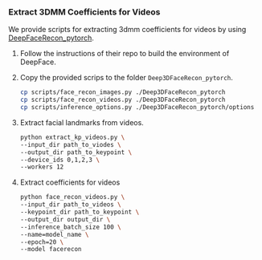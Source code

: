 ### Extract 3DMM Coefficients for Videos

We provide scripts for extracting 3dmm coefficients for videos by using [DeepFaceRecon_pytorch](https://github.com/sicxu/Deep3DFaceRecon_pytorch/tree/73d491102af6731bded9ae6b3cc7466c3b2e9e48).

1. Follow the instructions of their repo to build the environment of DeepFace.

2. Copy the  provided scrips to the folder `Deep3DFaceRecon_pytorch`.

   ```bash
   cp scripts/face_recon_images.py ./Deep3DFaceRecon_pytorch
   cp scripts/face_recon_videos.py ./Deep3DFaceRecon_pytorch
   cp scripts/inference_options.py ./Deep3DFaceRecon_pytorch/options
   ```

3. Extract facial landmarks from videos.

   ```bash
   python extract_kp_videos.py \
   --input_dir path_to_viodes \
   --output_dir path_to_keypoint \
   --device_ids 0,1,2,3 \
   --workers 12
   ```

4. Extract coefficients for videos

   ```bash
   python face_recon_videos.py \
   --input_dir path_to_videos \
   --keypoint_dir path_to_keypoint \
   --output_dir output_dir \
   --inference_batch_size 100 \
   --name=model_name \
   --epoch=20 \
   --model facerecon
   ```

   



